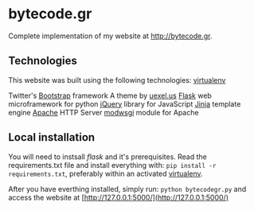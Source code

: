 # bytecode.gr

Complete implementation of my website at http://bytecode.gr.

## Technologies

This website was built using the following technologies:
[virtualenv](https://pypi.python.org/pypi/virtualenv)

Twitter's [Bootstrap](http://getbootstrap.com/) framework
A theme by [uexel.us](http://uexel.us)
[Flask](http://flask.pocoo.org/) web microframework for python
[jQuery](http://jquery.com/) library for JavaScript
[Jinja](http://jinja.pocoo.org/) template engine
[Apache](http://httpd.apache.org) HTTP Server
[modwsgi](http://code.google.com/p/modwsgi/) module for Apache


## Local installation

You will need to instsall *flask* and it's prerequisites. Read the requirements.txt file and install everything with:
`pip install -r requirements.txt`, preferably within an activated [virtualenv](https://pypi.python.org/pypi/virtualenv).

After you have everthing installed, simply run: `python bytecodegr.py` and access the website at [http://127.0.0.1:5000/](http://127.0.0.1:5000/)

